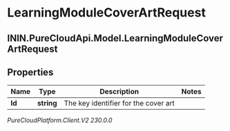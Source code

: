 # LearningModuleCoverArtRequest

## ININ.PureCloudApi.Model.LearningModuleCoverArtRequest

## Properties

|Name | Type | Description | Notes|
|------------ | ------------- | ------------- | -------------|
| **Id** | **string** | The key identifier for the cover art | |



_PureCloudPlatform.Client.V2 230.0.0_

